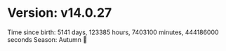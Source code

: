 # Version: v14.0.27
Time since birth: 5141 days, 123385 hours, 7403100 minutes, 444186000 seconds
Season: Autumn 🍁
